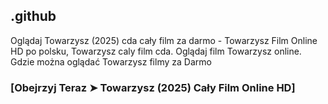 ## .github

Oglądaj Towarzysz (2025) cda cały film za darmo - Towarzysz Film Online HD  po polsku, Towarzysz caly film cda. Oglądaj film Towarzysz online. Gdzie można oglądać Towarzysz filmy za Darmo

### [Obejrzyj Teraz ➤ Towarzysz (2025) Cały Film Online HD]

